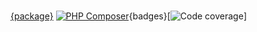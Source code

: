 <br>[{package}](https://github.com/apie-lib/{package}) [![PHP Composer](https://github.com/apie-lib/{package}/actions/workflows/php.yml/badge.svg?event=push)](https://github.com/apie-lib/{package}/actions/workflows/php.yml){badges}[![Code coverage](https://raw.githubusercontent.com/apie-lib/{package}/main/coverage_badge.svg)]